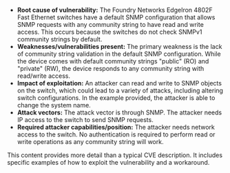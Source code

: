 - **Root cause of vulnerability:** The Foundry Networks EdgeIron 4802F Fast Ethernet switches have a default SNMP configuration that allows SNMP requests with any community string to have read and write access. This occurs because the switches do not check SNMPv1 community strings by default.
- **Weaknesses/vulnerabilities present:** The primary weakness is the lack of community string validation in the default SNMP configuration. While the device comes with default community strings "public" (RO) and "private" (RW), the device responds to any community string with read/write access.
- **Impact of exploitation:** An attacker can read and write to SNMP objects on the switch, which could lead to a variety of attacks, including altering switch configurations. In the example provided, the attacker is able to change the system name.
- **Attack vectors:** The attack vector is through SNMP. The attacker needs IP access to the switch to send SNMP requests.
- **Required attacker capabilities/position:** The attacker needs network access to the switch. No authentication is required to perform read or write operations as any community string will work.

This content provides more detail than a typical CVE description. It includes specific examples of how to exploit the vulnerability and a workaround.